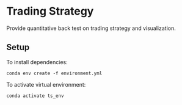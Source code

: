 # Trading Strategy
Provide quantitative back test on trading strategy and visualization.

## Setup

To install dependencies:
```
conda env create -f environment.yml
```

To activate virtual environment:

```
conda activate ts_env
```